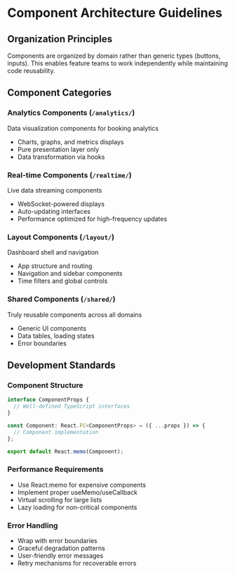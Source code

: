 # Component Architecture Guidelines

## Organization Principles
Components are organized by domain rather than generic types (buttons, inputs). This enables feature teams to work independently while maintaining code reusability.

## Component Categories

### Analytics Components (`/analytics/`)
Data visualization components for booking analytics
- Charts, graphs, and metrics displays
- Pure presentation layer only
- Data transformation via hooks

### Real-time Components (`/realtime/`)
Live data streaming components
- WebSocket-powered displays
- Auto-updating interfaces
- Performance optimized for high-frequency updates

### Layout Components (`/layout/`)
Dashboard shell and navigation
- App structure and routing
- Navigation and sidebar components
- Time filters and global controls

### Shared Components (`/shared/`)
Truly reusable components across all domains
- Generic UI components
- Data tables, loading states
- Error boundaries

## Development Standards

### Component Structure
```typescript
interface ComponentProps {
  // Well-defined TypeScript interfaces
}

const Component: React.FC<ComponentProps> = ({ ...props }) => {
  // Component implementation
};

export default React.memo(Component);
```

### Performance Requirements
- Use React.memo for expensive components
- Implement proper useMemo/useCallback
- Virtual scrolling for large lists
- Lazy loading for non-critical components

### Error Handling
- Wrap with error boundaries
- Graceful degradation patterns
- User-friendly error messages
- Retry mechanisms for recoverable errors
